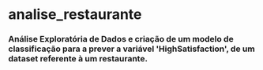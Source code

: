 # analise_restaurante

### Análise Exploratória de Dados e criação de um modelo de classificação para a prever a variável 'HighSatisfaction', de um dataset referente à um restaurante.
